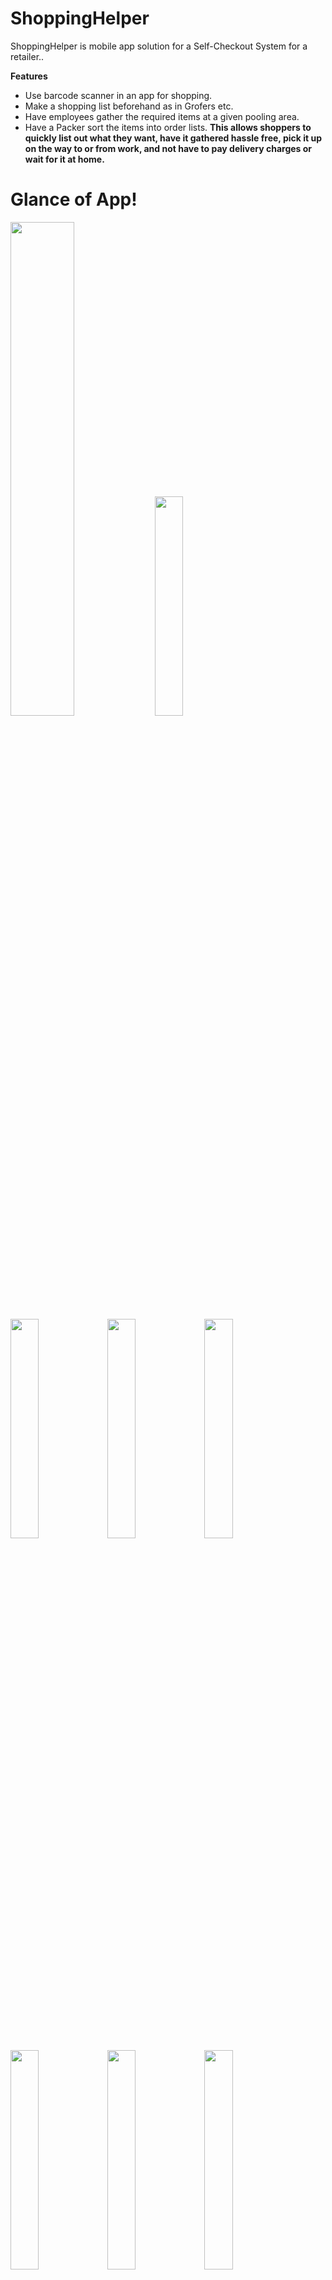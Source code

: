 # ShoppingHelper



ShoppingHelper  is mobile app solution for a  Self-Checkout System for a retailer..

__Features__
- Use barcode scanner in an app for shopping.​
- Make a shopping list beforehand as in Grofers etc.​
- Have employees gather the required items at a given pooling area.
- Have a Packer sort the items into order lists.​
 __This allows shoppers to quickly list out what they want, have it gathered hassle free, pick it up on the way to or from work, and not have to pay delivery charges or wait for it at home.__
# Glance of App!

<img src="https://user-images.githubusercontent.com/35166541/93083535-61943000-f6b0-11ea-84b6-cc1176b3b1f6.png" width="45%"></img> <img src="https://user-images.githubusercontent.com/35166541/93083539-63f68a00-f6b0-11ea-877c-6fe8a009bb1a.jpg" width="30%"></img> <img src="https://user-images.githubusercontent.com/35166541/93083540-648f2080-f6b0-11ea-84bc-55c82a79175d.jpg" width="30%"></img> <img src="https://user-images.githubusercontent.com/35166541/93083542-6527b700-f6b0-11ea-8652-2343a920d299.jpg" width="30%"></img> <img src="https://user-images.githubusercontent.com/35166541/93083544-65c04d80-f6b0-11ea-9194-7ac412bf9551.jpg" width="30%"></img> <img src="https://user-images.githubusercontent.com/35166541/93083546-6658e400-f6b0-11ea-8e10-949576df70e5.jpg" width="30%"></img> <img src="https://user-images.githubusercontent.com/35166541/93083548-66f17a80-f6b0-11ea-885d-555b12d7e982.jpg" width="30%"></img> <img src="https://user-images.githubusercontent.com/35166541/93083550-678a1100-f6b0-11ea-8627-02df0e494261.jpg" width="30%"></img> <img src="https://user-images.githubusercontent.com/35166541/93083555-6822a780-f6b0-11ea-8eac-884f73bf3bbe.jpg" width="30%"></img> <img src="https://user-images.githubusercontent.com/35166541/93083556-68bb3e00-f6b0-11ea-8528-65222a49a4df.jpg" width="30%"></img> <img src="https://user-images.githubusercontent.com/35166541/93083558-6953d480-f6b0-11ea-95fd-60ceb1e04e92.jpg" width="30%"></img> <img src="https://user-images.githubusercontent.com/35166541/93083560-69ec6b00-f6b0-11ea-8bcc-e1fe5ec4b16f.jpg" width="30%"></img> <img src="https://user-images.githubusercontent.com/35166541/93083564-6a850180-f6b0-11ea-89c0-14ace134a86b.jpg" width="30%"></img> 
